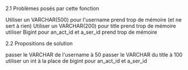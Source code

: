 2.1 Problèmes posés par cette fonction

Utiliser un VARCHAR(500) pour l'username prend trop de mémoire (et ne sert à rien)
Utiliser un VARCHAR(200) pour title prend trop de mémoire
utiliser Bigint pour an_act_id et a_ser_id prend trop de mémoire

2.2 Propositions de solution

passer le VARCHAR de l'username à 50
passer le VARCHAR du title à 100
utiliser un int à la place de bigint pour an_act_id et a_ser_id